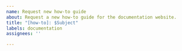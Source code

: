 ```yaml
---
name: Request new how-to guide
about: Request a new how-to guide for the documentation website.
title: "[how-to]: $Subject"
labels: documentation
assignees: ''

---
```


<!-- Please detail the task you would like described. If there are any particular hurdles to highlight or any already-solved caveats, please include them in as much detail as possible. -->
